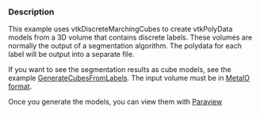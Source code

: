 ### Description
This example uses vtkDiscreteMarchingCubes to create vtkPolyData models from a 3D volume that contains
discrete labels. These volumes are normally the output of a
segmentation algorithm. The polydata for each label will be output
into a separate file.

If you want to see the segmentation results as
cube models, see the example [GenerateCubesFromLabels](/Cxx/Medical/GenerateCubesFromLabels).
The input volume must be in [MetaIO format](http://www.vtk.org/Wiki/MetaIO/Documentation).

Once you generate the models, you can view them with [Paraview](http://paraview.org)
